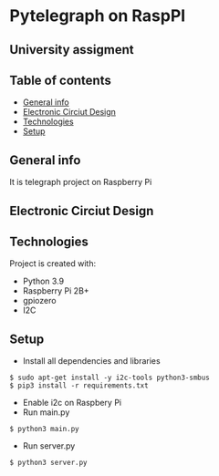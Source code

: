 # Pytelegraph on RaspPI
## University assigment

## Table of contents
* [General info](#general-info)
* [Electronic Circiut Design](#electronic-circiut-design)
* [Technologies](#technologies)
* [Setup](#setup)

## General info
It is telegraph project on Raspberry Pi

## Electronic Circiut Design


## Technologies
Project is created with:
* Python 3.9
* Raspberry Pi 2B+
* gpiozero
* I2C

## Setup

- Install all dependencies and libraries

```
$ sudo apt-get install -y i2c-tools python3-smbus
$ pip3 install -r requirements.txt
```

- Enable i2c on Raspbery Pi
- Run main.py

```
$ python3 main.py
```
- Run server.py

```
$ python3 server.py
```

